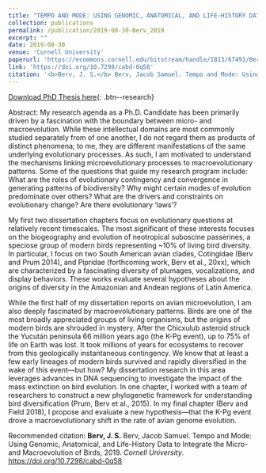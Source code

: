 ```yaml
---
title: "TEMPO AND MODE: USING GENOMIC, ANATOMICAL, AND LIFE-HISTORY DATA TO INTEGRATE THE MICRO- AND MACROEVOLUTION OF BIRDS"
collection: publications
permalink: /publication/2019-08-30-Berv_2019
excerpt: ""
date: 2019-08-30
venue: 'Cornell University'
paperurl: 'https://ecommons.cornell.edu/bitstream/handle/1813/67491/Berv_cornellgrad_0058F_11590.pdf'
link: 'https://doi.org/10.7298/cabd-0q58'
citation: '<b>Berv, J. S.</b> Berv, Jacob Samuel. Tempo and Mode: Using Genomic, Anatomical, and Life-History Data to Integrate the Micro-and Macroevolution of Birds, 2019. <i>Cornell University</i>.'
---
```


[Download PhD Thesis here](https://ecommons.cornell.edu/bitstream/handle/1813/67491/Berv_cornellgrad_0058F_11590.pdf){: .btn--research}

Abstract: My research agenda as a Ph.D. Candidate has been primarily driven by a fascination with the boundary between micro- and macroevolution. While these intellectual domains are most commonly studied separately from of one another, I do not regard them as products of distinct phenomena; to me, they are different manifestations of the same underlying evolutionary processes. As such, I am motivated to understand the mechanisms linking microevolutionary processes to macroevolutionary patterns. Some of the questions that guide my research program include: What are the roles of evolutionary contingency and convergence in generating patterns of biodiversity? Why might certain modes of evolution predominate over others? What are the drivers and constraints on evolutionary change? Are there evolutionary ‘laws’?

My first two dissertation chapters focus on evolutionary questions at relatively recent timescales. The most significant of these interests focuses on the biogeography and evolution of neotropical suboscine passerines, a speciose group of modern birds representing ~10% of living bird diversity. In particular, I focus on two South American avian clades, Cotingidae (Berv and Prum 2014), and Pipridae (forthcoming work, Berv et al., 20xx), which are characterized by a fascinating diversity of plumages, vocalizations, and display behaviors. These works evaluate several hypotheses about the origins of diversity in the Amazonian and Andean regions of Latin America.

While the first half of my dissertation reports on avian microevolution, I am also deeply fascinated by macroevolutionary patterns. Birds are one of the most broadly appreciated groups of living organisms, but the origins of modern birds are shrouded in mystery. After the Chicxulub asteroid struck the Yucután peninsula 66 million years ago (the K-Pg event), up to 75% of life on Earth was lost. It took millions of years for ecosystems to recover from this geologically instantaneous contingency. We know that at least a few early lineages of modern birds survived and rapidly diversified in the wake of this event—but how? My dissertation research in this area leverages advances in DNA sequencing to investigate the impact of the mass extinction on bird evolution. In one chapter, I worked with a team of researchers to construct a new phylogenetic framework for understanding bird diversification (Prum, Berv et al., 2015). In my final chapter (Berv and Field 2018), I propose and evaluate a new hypothesis—that the K-Pg event drove a macroevolutionary shift in the rate of avian genome evolution.

Recommended citation: <b>Berv, J. S.</b> Berv, Jacob Samuel. Tempo and Mode: Using Genomic, Anatomical, and Life-History Data to Integrate the Micro-and Macroevolution of Birds, 2019. <i>Cornell University</i>. <https://doi.org/10.7298/cabd-0q58>


